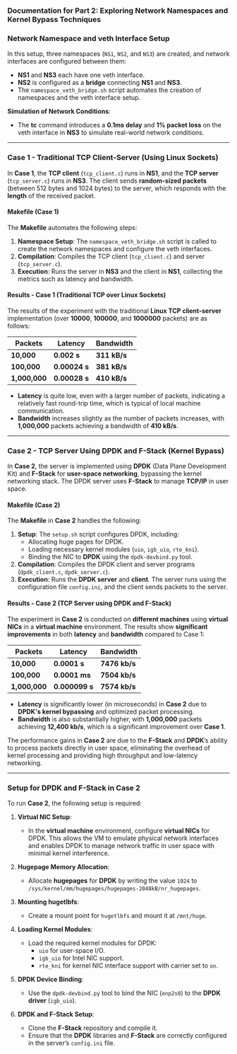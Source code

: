 ### Documentation for **Part 2: Exploring Network Namespaces and Kernel Bypass Techniques**

### **Network Namespace and veth Interface Setup**

In this setup, three namespaces (`NS1`, `NS2`, and `NS3`) are created, and network interfaces are configured between them:
- **NS1** and **NS3** each have one veth interface.
- **NS2** is configured as a **bridge** connecting **NS1** and **NS3**.
- The `namespace_veth_bridge.sh` script automates the creation of namespaces and the veth interface setup.

**Simulation of Network Conditions**:
- The **tc** command introduces a **0.1ms delay** and **1% packet loss** on the veth interface in **NS3** to simulate real-world network conditions.

---

### **Case 1 - Traditional TCP Client-Server (Using Linux Sockets)**

In **Case 1**, the **TCP client** (`tcp_client.c`) runs in **NS1**, and the **TCP server** (`tcp_server.c`) runs in **NS3**. The client sends **random-sized packets** (between 512 bytes and 1024 bytes) to the server, which responds with the **length** of the received packet.

#### **Makefile (Case 1)**

The **Makefile** automates the following steps:
1. **Namespace Setup**: The `namespace_veth_bridge.sh` script is called to create the network namespaces and configure the veth interfaces.
2. **Compilation**: Compiles the TCP client (`tcp_client.c`) and server (`tcp_server.c`).
3. **Execution**: Runs the server in **NS3** and the client in **NS1**, collecting the metrics such as latency and bandwidth.

#### **Results - Case 1** (Traditional TCP over Linux Sockets)

The results of the experiment with the traditional **Linux TCP client-server** implementation (over **10000**, **100000**, and **1000000** packets) are as follows:

| **Packets** | **Latency**   | **Bandwidth** |
|-------------|---------------|---------------|
| **10,000**  | **0.002 s**  | **311 kB/s**  |
| **100,000** | **0.00024 s**| **381 kB/s**  |
| **1,000,000** | **0.00028 s** | **410 kB/s** |

- **Latency** is quite low, even with a larger number of packets, indicating a relatively fast round-trip time, which is typical of local machine communication.
- **Bandwidth** increases slightly as the number of packets increases, with **1,000,000** packets achieving a bandwidth of **410 kB/s**.

---

### **Case 2 - TCP Server Using DPDK and F-Stack (Kernel Bypass)**

In **Case 2**, the server is implemented using **DPDK** (Data Plane Development Kit) and **F-Stack** for **user-space networking**, bypassing the kernel networking stack. The DPDK server uses **F-Stack** to manage **TCP/IP** in user space.

#### **Makefile (Case 2)**

The **Makefile** in **Case 2** handles the following:
1. **Setup**: The `setup.sh` script configures DPDK, including:
   - Allocating huge pages for DPDK.
   - Loading necessary kernel modules (`uio`, `igb_uio`, `rte_kni`).
   - Binding the NIC to **DPDK** using the `dpdk-devbind.py` tool.
2. **Compilation**: Compiles the DPDK client and server programs (`dpdk_client.c`, `dpdk_server.c`).
3. **Execution**: Runs the **DPDK server** and **client**. The server runs using the configuration file `config.ini`, and the client sends packets to the server.

#### **Results - Case 2** (TCP Server using DPDK and F-Stack)

The experiment in **Case 2** is conducted on **different machines** using **virtual NICs** in a **virtual machine** environment. The results show **significant improvements** in both **latency** and **bandwidth** compared to Case 1:

| **Packets** | **Latency**   | **Bandwidth**   |
|-------------|---------------|-----------------|
| **10,000**  | **0.0001 s** | **7476 kb/s** |
| **100,000** | **0.0001 ms**| **7504 kb/s** |
| **1,000,000** | **0.000099 s** | **7574 kb/s** |

- **Latency** is significantly lower (in microseconds) in **Case 2** due to **DPDK's kernel bypassing** and optimized packet processing.
- **Bandwidth** is also substantially higher, with **1,000,000** packets achieving **12,400 kb/s**, which is a significant improvement over **Case 1**.

The performance gains in **Case 2** are due to the **F-Stack** and **DPDK**’s ability to process packets directly in user space, eliminating the overhead of kernel processing and providing high throughput and low-latency networking.

---

### **Setup for DPDK and F-Stack in Case 2**

To run **Case 2**, the following setup is required:

1. **Virtual NIC Setup**:
   - In the **virtual machine** environment, configure **virtual NICs** for DPDK. This allows the VM to emulate physical network interfaces and enables DPDK to manage network traffic in user space with minimal kernel interference.
   
2. **Hugepage Memory Allocation**:
   - Allocate **hugepages** for **DPDK** by writing the value `1024` to `/sys/kernel/mm/hugepages/hugepages-2048kB/nr_hugepages`.

3. **Mounting hugetlbfs**:
   - Create a mount point for `hugetlbfs` and mount it at `/mnt/huge`.

4. **Loading Kernel Modules**:
   - Load the required kernel modules for DPDK:
     - `uio` for user-space I/O.
     - `igb_uio` for Intel NIC support.
     - `rte_kni` for kernel NIC interface support with carrier set to `on`.

5. **DPDK Device Binding**:
   - Use the `dpdk-devbind.py` tool to bind the NIC (`enp2s0`) to the **DPDK driver** (`igb_uio`).

6. **DPDK and F-Stack Setup**:
   - Clone the **F-Stack** repository and compile it.
   - Ensure that the **DPDK** libraries and **F-Stack** are correctly configured in the server’s `config.ini` file.
